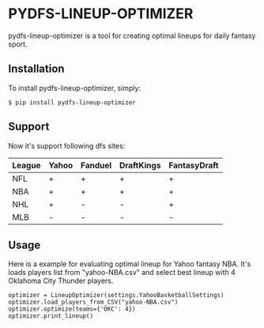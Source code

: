 # PYDFS-LINEUP-OPTIMIZER
pydfs-lineup-optimizer is a tool for creating optimal lineups for daily fantasy sport. 

## Installation
To install pydfs-lineup-optimizer, simply:
```
$ pip install pydfs-lineup-optimizer
```

## Support
Now it's support following dfs sites:

League | Yahoo | Fanduel | DraftKings | FantasyDraft 
----- | ----- | ----- | ----- | ----- 
NFL | + | + | + | + 
NBA | + | + | + | + 
NHL | + | - | - | + 
MLB | - | - | - | - 

## Usage
Here is a example for evaluating optimal lineup for Yahoo fantasy NBA. It's loads players list from "yahoo-NBA.csv" and select best lineup with 4 Oklahoma City Thunder players.
```
optimizer = LineupOptimizer(settings.YahooBasketballSettings)
optimizer.load_players_from_CSV("yahoo-NBA.csv")
optimizer.optimize(teams={'OKC': 4})
optimizer.print_lineup()
```
